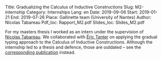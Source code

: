 Title: Gradualizing the Calculus of Inductive Constructions
Slug: M2-internship
Category: Internships
Lang: en
Date: 2019-09-06
Start: 2019-01-21
End: 2019-07-26
Place: Gallinette team (University of Nantes)
Author: Nicolas Tabareau
Pdf_loc: Rapport_M2.pdf
Slides_loc: Slides_M2.pdf

For my masters thesis I worked as an intern under the supervision of [Nicolas Tabareau](https://tabareau.fr/).
We collaborated with [Éric Tanter](https://pleiad.cl/people/etanter) on applying the gradual typing approach to the Calculus of Inductive Constructions.
Although the internship led to a thesis and defence, those are outdated – see the [corresponding publication](publications) instead.